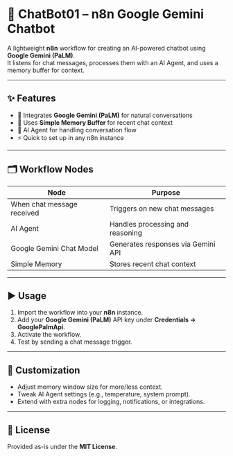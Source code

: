 # 🤖 ChatBot01 – n8n Google Gemini Chatbot

A lightweight **n8n** workflow for creating an AI-powered chatbot using **Google Gemini (PaLM)**.  
It listens for chat messages, processes them with an AI Agent, and uses a memory buffer for context.

---

## ✨ Features
- 🔗 Integrates **Google Gemini (PaLM)** for natural conversations  
- 🧠 Uses **Simple Memory Buffer** for recent chat context  
- 🤖 AI Agent for handling conversation flow  
- ⚡ Quick to set up in any n8n instance  

---

## 🗂 Workflow Nodes
| Node                       | Purpose                               |
|----------------------------|---------------------------------------|
| When chat message received  | Triggers on new chat messages         |
| AI Agent                    | Handles processing and reasoning      |
| Google Gemini Chat Model    | Generates responses via Gemini API    |
| Simple Memory               | Stores recent chat context            |

---

## ▶️ Usage
1. Import the workflow into your **n8n** instance.  
2. Add your **Google Gemini (PaLM)** API key under **Credentials → GooglePalmApi**.  
3. Activate the workflow.  
4. Test by sending a chat message trigger.  

---

## 🧩 Customization
- Adjust memory window size for more/less context.  
- Tweak AI Agent settings (e.g., temperature, system prompt).  
- Extend with extra nodes for logging, notifications, or integrations.  

---

## 📄 License
Provided as-is under the **MIT License**.
